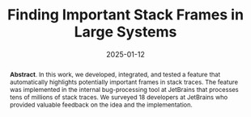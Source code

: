---
title: "Finding Important Stack Frames in Large Systems"
authors: '<i>Aleksandr Khvorov, Yaroslav Golubev, and Denis Sushentsev</i>'
status: "preprint"
collection: publications
permalink: /publications/2025-01-12-important-stack-frames
date: 2025-01-12
venue: "<b>arXiv</b>"
pdf: 'https://arxiv.org/abs/2504.16934'
counter_id: 'P6'
abstract: "<p><b>Abstract</b>. In this work, we developed, integrated, and tested a feature that automatically highlights potentially important frames in stack traces. The feature was implemented in the internal bug-processing tool at JetBrains that processes tens of millions of stack traces. We surveyed 18 developers at JetBrains who provided valuable feedback on the idea and the implementation.</p>"
---